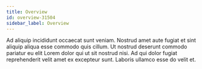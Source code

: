 ```yaml
---
title: Overview
id: overview-31504
sidebar_label: Overview
---
```


Ad aliquip incididunt occaecat sunt veniam. Nostrud amet aute fugiat et sint aliquip aliqua esse commodo quis cillum. Ut nostrud deserunt commodo pariatur eu elit Lorem dolor qui ut sit nostrud nisi. Ad qui dolor fugiat reprehenderit velit amet ex excepteur sunt. Laboris ullamco esse do velit et.

